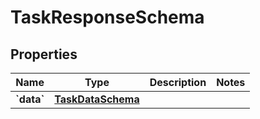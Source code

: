 
# TaskResponseSchema

## Properties
Name | Type | Description | Notes
------------ | ------------- | ------------- | -------------
**&#x60;data&#x60;** | [**TaskDataSchema**](TaskDataSchema.md) |  | 



